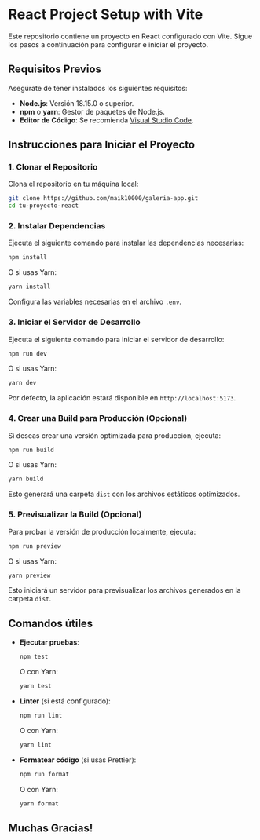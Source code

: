 # React Project Setup with Vite

Este repositorio contiene un proyecto en React configurado con Vite. Sigue los pasos a continuación para configurar e iniciar el proyecto.

## Requisitos Previos

Asegúrate de tener instalados los siguientes requisitos:

- **Node.js**: Versión 18.15.0 o superior.
- **npm** o **yarn**: Gestor de paquetes de Node.js.
- **Editor de Código**: Se recomienda [Visual Studio Code](https://code.visualstudio.com/).

## Instrucciones para Iniciar el Proyecto

### 1. Clonar el Repositorio

Clona el repositorio en tu máquina local:

```bash
git clone https://github.com/maik10000/galeria-app.git
cd tu-proyecto-react
```

### 2. Instalar Dependencias

Ejecuta el siguiente comando para instalar las dependencias necesarias:

```bash
npm install
```

O si usas Yarn:

```bash
yarn install
```

Configura las variables necesarias en el archivo `.env`.

### 3. Iniciar el Servidor de Desarrollo

Ejecuta el siguiente comando para iniciar el servidor de desarrollo:

```bash
npm run dev
```

O si usas Yarn:

```bash
yarn dev
```

Por defecto, la aplicación estará disponible en `http://localhost:5173`.

### 4. Crear una Build para Producción (Opcional)

Si deseas crear una versión optimizada para producción, ejecuta:

```bash
npm run build
```

O si usas Yarn:

```bash
yarn build
```

Esto generará una carpeta `dist` con los archivos estáticos optimizados.

### 5. Previsualizar la Build (Opcional)

Para probar la versión de producción localmente, ejecuta:

```bash
npm run preview
```

O si usas Yarn:

```bash
yarn preview
```

Esto iniciará un servidor para previsualizar los archivos generados en la carpeta `dist`.

## Comandos útiles

- **Ejecutar pruebas**:
  ```bash
  npm test
  ```
  O con Yarn:
  ```bash
  yarn test
  ```

- **Linter** (si está configurado):
  ```bash
  npm run lint
  ```
  O con Yarn:
  ```bash
  yarn lint
  ```

- **Formatear código** (si usas Prettier):
  ```bash
  npm run format
  ```
  O con Yarn:
  ```bash
  yarn format
  ```

## Muchas Gracias!
